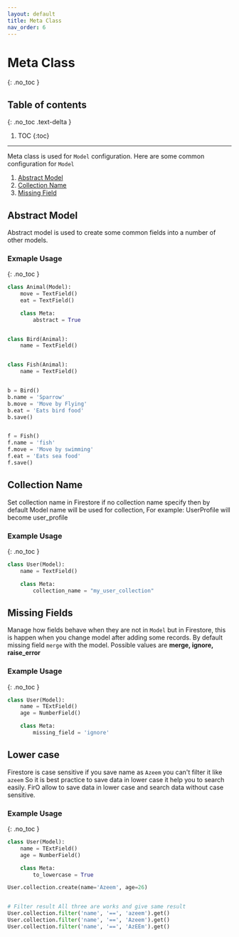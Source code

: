```yaml
---
layout: default
title: Meta Class
nav_order: 6
---
```


# Meta Class
{: .no_toc }

## Table of contents
{: .no_toc .text-delta }

1. TOC
{:toc}

---

Meta class is used for `Model` configuration. Here are some common configuration for `Model`

1. [Abstract Model](#abstract-model)
2. [Collection Name](#collection-name)
3. [Missing Field](#missing-fields)

## Abstract Model
Abstract model is used to create some common fields into a number of other models.

### Exmaple Usage
{: .no_toc }

```python
class Animal(Model):
    move = TextField()
    eat = TextField()

    class Meta:
        abstract = True


class Bird(Animal):
    name = TextField()


class Fish(Animal):
    name = TextField()


b = Bird()
b.name = 'Sparrow'
b.move = 'Move by Flying'
b.eat = 'Eats bird food'
b.save()


f = Fish()
f.name = 'fish'
f.move = 'Move by swimming'
f.eat = 'Eats sea food'
f.save()
```

## Collection Name
Set collection name in Firestore if no collection name specify then by default Model name will be used for collection,
For example: UserProfile will become user_profile

### Example Usage
{: .no_toc }

```python
class User(Model):
    name = TextField()

    class Meta:
        collection_name = "my_user_collection"
```

## Missing Fields
Manage how fields behave when they are not in `Model` but in Firestore, this is happen when you change model after
adding some records. By default missing field `merge` with the model.
Possible values are **merge, ignore, raise_error**

### Example Usage
{: .no_toc }

```python
class User(Model):
    name = TExtField()
    age = NumberField()

    class Meta:
        missing_field = 'ignore'
```

## Lower case
Firestore is case sensitive if you save name as `Azeem` you can't filter it like `azeem` So it is best 
practice to save data in lower case it help you to search easily. FirO allow to save data in lower case
and search data without case sensitive.

### Example Usage
{: .no_toc }

```python
class User(Model):
    name = TExtField()
    age = NumberField()

    class Meta:
        to_lowercase = True

User.collection.create(name='Azeem', age=26)


# Filter result All three are works and give same result
User.collection.filter('name', '==', 'azeem').get()
User.collection.filter('name', '==', 'Azeem').get()
User.collection.filter('name', '==', 'AzEEm').get()
```